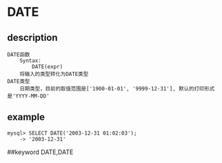 # DATE
## description
    DATE函数
        Syntax:
            DATE(expr) 
        将输入的类型转化为DATE类型
    DATE类型
        日期类型，目前的取值范围是['1900-01-01', '9999-12-31'], 默认的打印形式是'YYYY-MM-DD'

## example
    mysql> SELECT DATE('2003-12-31 01:02:03');
        -> '2003-12-31'

##keyword
DATE,DATE
